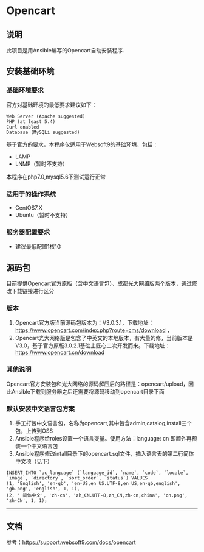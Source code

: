 # Opencart

## 说明
此项目是用Ansible编写的Opencart自动安装程序.

## 安装基础环境

### 基础环境要求

官方对基础环境的最低要求建议如下：
~~~
Web Server (Apache suggested)
PHP (at least 5.4)
Curl enabled
Database (MySQLi suggested)
~~~

基于官方的要求，本程序仅适用于Websoft9的基础环境，包括：

* LAMP
* LNMP（暂时不支持）

本程序在php7.0,mysql5.6下测试运行正常

### 适用于的操作系统

* CentOS7.X
* Ubuntu（暂时不支持）

### 服务器配置要求

* 建议最低配置1核1G


## 源码包

目前提供Opencart官方原版（含中文语言包）、成都光大网络版两个版本，通过修改下载链接进行区分


### 版本

1. Opencart官方版当前源码包版本为：V3.0.3.1，下载地址：https://www.opencart.com/index.php?route=cms/download ，
2. Opencart光大网络版是包含了中英文的本地版本，有大量的修，当前版本是V3.0，基于官方原版3.0.2.1基础上匠心二次开发而来。下载地址：https://www.opencart.cn/download

### 其他说明

Opencart官方安装包和光大网络的源码解压后的路径是：opencart/upload，因此Ansible下载到服务器之后还需要将源码移动到opencart目录下面


### 默认安装中文语言包方案
1. 手工打包中文语言包，名称为opencart,其中包含admin,catalog,install三个包，上传到OSS
2. Ansible程序给roles设置一个语言变量。使用方法：language: cn 即额外再预装一个中文语言包 
3. Ansible程序修改intall目录下的opencart.sql文件，插入语言表的第二行简体中文项（见下）
~~~
INSERT INTO `oc_language` (`language_id`, `name`, `code`, `locale`, `image`, `directory`, `sort_order`, `status`) VALUES
(1, 'English', 'en-gb', 'en-US,en_US.UTF-8,en_US,en-gb,english', 'gb.png', 'english', 1, 1),
(2, ' 简体中文', 'zh-cn', 'zh_CN.UTF-8,zh_CN,zh-cn,china', 'cn.png', 'zh-CN', 1, 1);
~~~

---

## 文档

参考：https://support.websoft9.com/docs/opencart